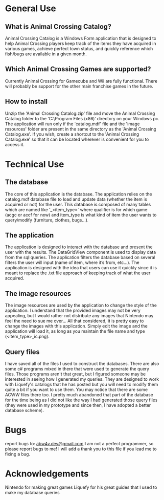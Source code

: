 # General Use

## What is Animal Crossing Catalog?
Animal Crossing Catalog is a Windows Form application that is designed to help Animal Crossing players keep track of the items they have acquired in various games, achieve perfect town status, and quickly reference which fish/bugs are available in a given month.

## Which Animal Crossing Games are supported?
Currently Animal Crossing for Gamecube and Wii are fully functional. There will probably be support for the other main franchise games in the future.

## How to install
Unzip the 'Animal Crossing Catalog.zip' file and move the Animal Crossing Catalog folder to the 'C:\Program Files (x86)' directory on your Windows pc. The application will run only if the 'catalog.mdf' file and the 'image resources' folder are present in the same directory as the 'Animal Crossing Catalog.exe'. If you wish, create a shortcut to the 'Animal Crossing Catalog.exe' so that it can be located wherever is convenient for you to access it.

# Technical Use

## The database
The core of this application is the database. The application relies on the catalog.mdf database file to load and update data (whether the item is acquired or not) for the user. This database is composed of many tables which are named like '<qualifier>_<item_type>' where qualifier is for which game (acgc or accf for now) and item_type is what kind of item the user wants to query/modify (furniture, clothes, bugs...).
  
## The application
The application is designed to interact with the database and present the user with the results. The DataGridView component is used to display data from the sql queries. The application filters the database based on several filters the user will input (name of item, where it’s from, etc...). The application is designed with the idea that users can use it quickly since it is meant to replace the .txt file approach of keeping track of what the user acquired.

## The image resources
The image resources are used by the application to change the style of the application. I understand that the provided images may not be very appealing, but I would rather not distribute any images that Nintendo may feel the need to sue me over... All that considered, it is pretty easy to change the images with this application. Simply edit the image and the application will load it, as long as you maintain the file name and type (<item_type>\_ic.png).

## Query files
I have saved all of the files I used to construct the databases. There are also some c# programs mixed in there that were used to generate the query files. Those programs aren't that great, but I figured someone may be interested in seeing how I generated my queries. They are designed to work with Liquefy's catalogs that he has posted but you will need to modify them quite a bit if you want to use them. You may notice that there are some ACWW files there too. I pretty much abandoned that part of the database for the time being as I did not like the way I had generated those query files (they were used in my prototype and since then, I have adopted a better database scheme).

# Bugs
report bugs to: abw4v.dev@gmail.com
I am not a perfect programmer, so please report bugs to me! I will add a thank you to this file if you lead me to fixing a bug. 

# Acknowledgements
Nintendo for making great games
Liquefy for his great guides that I used to make my database queries
